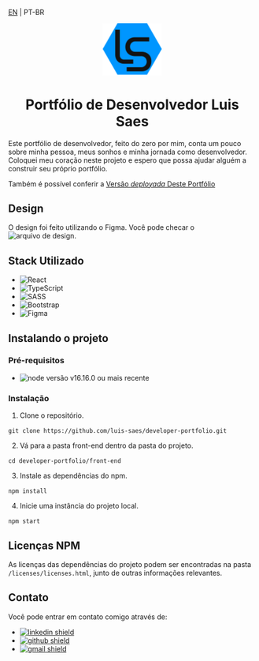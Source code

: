 <p><a href="https://github.com/luis-saes/developer-portfolio">EN</a> | 
  PT-BR
</p>

<div align="center">
  <img src="./media/logo.svg" alt="Website Logo" width="120px" />
</div>

<div align="center">
  <h1>Portfólio de Desenvolvedor Luis Saes</h1>
</div>

Este portfólio de desenvolvedor, feito do zero por mim, conta um pouco sobre minha pessoa, meus sonhos e minha jornada como desenvolvedor. Coloquei meu coração neste projeto e espero que possa ajudar alguém a construir seu próprio portfólio.

Também é possível conferir a [Versão _deployada_ Deste Portfólio](https://luis-saes.github.io/developer-portfolio/)

## Design

O design foi feito utilizando o Figma. Você pode checar o ![arquivo de design](https://www.figma.com/file/QGfGc9Jc5zXMAtfVC9YPFg/Portfolio-Website).

## Stack Utilizado

* ![React](https://img.shields.io/badge/react-%2320232a.svg?style=for-the-badge&logo=react&logoColor=%2361DAFB)
* ![TypeScript](https://img.shields.io/badge/typescript-%23007ACC.svg?style=for-the-badge&logo=typescript&logoColor=white)
* ![SASS](https://img.shields.io/badge/SASS-hotpink.svg?style=for-the-badge&logo=SASS&logoColor=white)
* ![Bootstrap](https://img.shields.io/badge/bootstrap-%23563D7C.svg?style=for-the-badge&logo=bootstrap&logoColor=white)
* ![Figma](https://img.shields.io/badge/figma-%23F24E1E.svg?style=for-the-badge&logo=figma&logoColor=white)

## Instalando o projeto

### Pré-requisitos

* ![node](https://nodejs.org/) versão v16.16.0 ou mais recente

### Instalação

1. Clone o repositório.

```shell
git clone https://github.com/luis-saes/developer-portfolio.git
```

2. Vá para a pasta front-end dentro da pasta do projeto.

```shell
cd developer-portfolio/front-end
```

3. Instale as dependências do npm.

```shell
npm install
```

4. Inicie uma instância do projeto local.
```shell
npm start
```

## Licenças NPM

As licenças das dependências do projeto podem ser encontradas na pasta `/licenses/licenses.html`, junto de outras informações relevantes.

## Contato
Você pode entrar em contato comigo através de:
* <a href="https://www.linkedin.com/in/luis-saes/">
    <img src="https://img.shields.io/badge/LinkedIn-0077B5?style=for-the-badge&logo=linkedin&logoColor=white" alt="linkedin shield" />
  </a>
* <a href="https://github.com/luis-saes/">
    <img src="https://img.shields.io/badge/GitHub-100000?style=for-the-badge&logo=github&logoColor=white" alt="github shield" />
  </a>
* <a href="mailto:saeslhs@gmail.com">
    <img src="https://img.shields.io/badge/Gmail-D14836?style=for-the-badge&logo=gmail&logoColor=white" alt="gmail shield" />
  </a>

